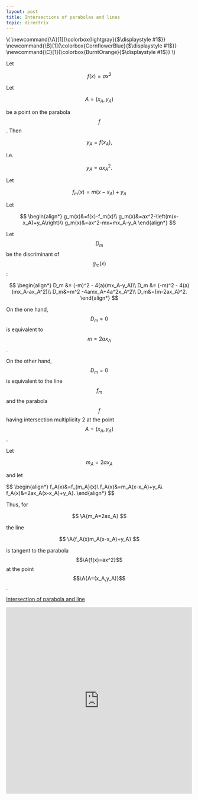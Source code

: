 ```yaml
---
layout: post
title: Intersections of parabolas and lines
topic: directrix
---
```


\\(
\newcommand{\A}[1]{\colorbox{lightgray}{$\displaystyle #1$}}
\newcommand{\B}[1]{\colorbox{CornflowerBlue}{$\displaystyle #1$}}
\newcommand{\C}[1]{\colorbox{BurntOrange}{$\displaystyle #1$}}
\\)

Let 

$$f(x)=ax^2$$

Let

$$A=(x_A,y_A)$$

be a point on the parabola $$f$$. Then

$$
y_A=f(x_A),
$$

i.e.

$$
y_A=ax_A^2.
$$

Let

$$
f_m(x)=m(x-x_A)+y_A
$$

Let

$$
\begin{align*}
g_m(x)&=f(x)-f_m(x)\\
g_m(x)&=ax^2-\left(m(x-x_A)+y_A\right)\\
g_m(x)&=ax^2-mx+mx_A-y_A
\end{align*}
$$

Let $$D_m$$ be the discriminant of $$g_m(x)$$:

$$
\begin{align*}
D_m &= (-m)^2 - 4(a)(mx_A-y_A)\\
D_m &= (-m)^2 - 4(a)(mx_A-ax_A^2)\\
D_m&=m^2 -4amx_A+4a^2x_A^2\\
D_m&=(m-2ax_A)^2.
\end{align*}
$$

On the one hand, $$D_m=0$$ is equivalent to $$m=2ax_A$$.

On the other hand, $$D_m=0$$ is equivalent to the line $$f_m$$ and the parabola $$f$$ having intersection multiplicity 2 at the point $$A=(x_A,y_A)$$.

Let

$$m_A=2ax_A$$

and let

$$
\begin{align*}
f_A(x)&=f_{m_A}(x)\\
f_A(x)&=m_A(x-x_A)+y_A\\
f_A(x)&=2ax_A(x-x_A)+y_A}.
\end{align*}
$$

Thus, for 

$$
\A{m_A=2ax_A}
$$

the line

$$
\A{f_A(x)m_A(x-x_A)+y_A}
$$

is tangent to the parabola $$\A{f(x)=ax^2}$$ at the point $$\A{A=(x_A,y_A)}$$.

[Intersection of parabola and line](https://www.desmos.com/calculator/m9ioqdzi2e)

<iframe src="https://www.desmos.com/calculator/m9ioqdzi2e?embed" width="500" height="500" style="border: 1px solid #ccc" frameborder=0></iframe>